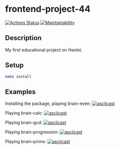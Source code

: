 # frontend-project-44

[![Actions Status](https://github.com/AllegroGH/frontend-project-44/workflows/hexlet-check/badge.svg)](https://github.com/AllegroGH/frontend-project-44/actions)
[![Maintainability](https://api.codeclimate.com/v1/badges/6c7d4064a21c6070672c/maintainability)](https://codeclimate.com/github/AllegroGH/frontend-project-44/maintainability)

## Description
My first educational project on Hexlet.

##  Setup

```bash
make install
```

## Examples

Installing the package, playing brain-even:
[![asciicast](https://asciinema.org/a/OhUoddE8khhAn6YnCyfUip1zZ.svg)](https://asciinema.org/a/OhUoddE8khhAn6YnCyfUip1zZ)

Playing brain-calc:
[![asciicast](https://asciinema.org/a/4qaegobOxsvJ02k9zbRHYFONE.svg)](https://asciinema.org/a/4qaegobOxsvJ02k9zbRHYFONE)

Playing brain-gcd:
[![asciicast](https://asciinema.org/a/2IHNzo785RCoblr73klqw8Cbk.svg)](https://asciinema.org/a/2IHNzo785RCoblr73klqw8Cbk)

Playing brain-progression:
[![asciicast](https://asciinema.org/a/YZ7Qs7VGixkydLGae1AvACzo3.svg)](https://asciinema.org/a/YZ7Qs7VGixkydLGae1AvACzo3)

Playing brain-prime:
[![asciicast](https://asciinema.org/a/jbkYqjaM2kwRgjSs4cwJMFcVy.svg)](https://asciinema.org/a/jbkYqjaM2kwRgjSs4cwJMFcVy)
